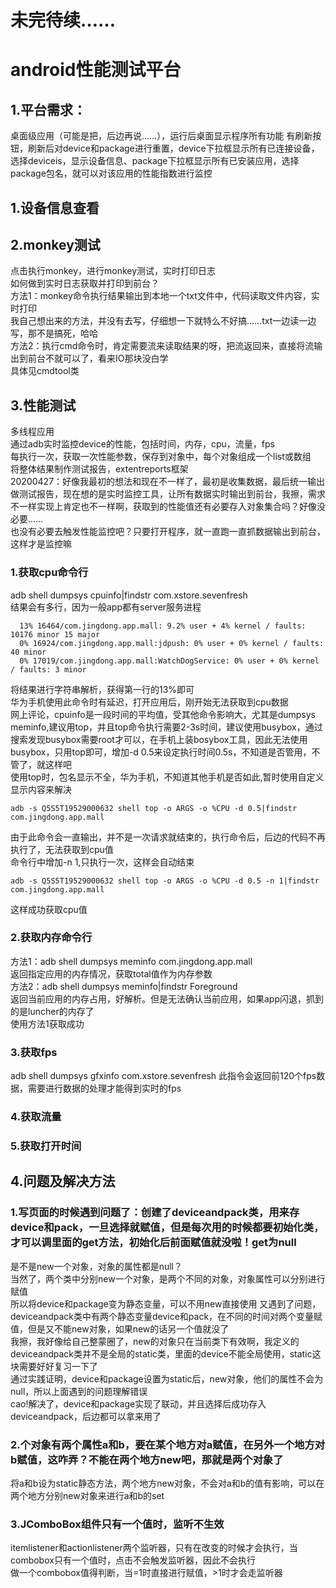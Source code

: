 # 未完待续……
# android性能测试平台
## 1.平台需求：
桌面级应用（可能是把，后边再说……），运行后桌面显示程序所有功能
有刷新按钮，刷新后对device和package进行重置，device下拉框显示所有已连接设备，选择deviceis，显示设备信息、package下拉框显示所有已安装应用，选择package包名，就可以对该应用的性能指数进行监控  
## 1.设备信息查看
## 2.monkey测试
点击执行monkey，进行monkey测试，实时打印日志  
如何做到实时日志获取并打印到前台？  
方法1：monkey命令执行结果输出到本地一个txt文件中，代码读取文件内容，实时打印  
我自己想出来的方法，并没有去写，仔细想一下就特么不好搞……txt一边读一边写，那不是搞死，哈哈  
方法2：执行cmd命令时，肯定需要流来读取结果的呀，把流返回来，直接将流输出到前台不就可以了，看来IO那块没白学  
具体见cmdtool类
## 3.性能测试
多线程应用  
通过adb实时监控device的性能，包括时间，内存，cpu，流量，fps  
每执行一次，获取一次性能参数，保存到对象中，每个对象组成一个list或数组  
将整体结果制作测试报告，extentreports框架  
20200427：好像我最初的想法和现在不一样了，最初是收集数据，最后统一输出做测试报告，现在想的是实时监控工具，让所有数据实时输出到前台，我擦，需求不一样实现上肯定也不一样啊，获取到的性能值还有必要存入对象集合吗？好像没必要……  
也没有必要去触发性能监控吧？只要打开程序，就一直跑一直抓数据输出到前台，这样才是监控嘛
### 1.获取cpu命令行
adb shell dumpsys cpuinfo|findstr com.xstore.sevenfresh  
结果会有多行，因为一般app都有server服务进程  
~~~
  13% 16464/com.jingdong.app.mall: 9.2% user + 4% kernel / faults: 10176 minor 15 major
  0% 16924/com.jingdong.app.mall:jdpush: 0% user + 0% kernel / faults: 40 minor
  0% 17019/com.jingdong.app.mall:WatchDogService: 0% user + 0% kernel / faults: 3 minor
~~~
将结果进行字符串解析，获得第一行的13%即可  
华为手机使用此命令时有延迟，打开应用后，刚开始无法获取到cpu数据  
网上评论，cpuinfo是一段时间的平均值，受其他命令影响大，尤其是dumpsys meminfo,建议用top，并且top命令执行需要2-3s时间，建议使用busybox，通过搜索发现busybox需要root才可以，在手机上装bosybox工具，因此无法使用busybox，只用top即可，增加-d 0.5来设定执行时间0.5s，不知道是否管用，不管了，就这样吧  
使用top时，包名显示不全，华为手机，不知道其他手机是否如此,暂时使用自定义显示内容来解决  
~~~
adb -s Q5S5T19529000632 shell top -o ARGS -o %CPU -d 0.5|findstr com.jingdong.app.mall
~~~
由于此命令会一直输出，并不是一次请求就结束的，执行命令后，后边的代码不再执行了，无法获取到cpu值  
命令行中增加-n 1,只执行一次，这样会自动结束  
~~~
adb -s Q5S5T19529000632 shell top -o ARGS -o %CPU -d 0.5 -n 1|findstr com.jingdong.app.mall
~~~
这样成功获取cpu值
### 2.获取内存命令行
方法1：adb shell dumpsys meminfo com.jingdong.app.mall  
返回指定应用的内存情况，获取total值作为内存参数  
方法2：adb shell dumpsys meminfo|findstr Foreground  
返回当前应用的内存占用，好解析。但是无法确认当前应用，如果app闪退，抓到的是luncher的内存了  
使用方法1获取成功
### 3.获取fps
adb shell dumpsys gfxinfo com.xstore.sevenfresh
此指令会返回前120个fps数据，需要进行数据的处理才能得到实时的fps
### 4.获取流量

### 5.获取打开时间


## 4.问题及解决方法
### 1.写页面的时候遇到问题了：创建了deviceandpack类，用来存device和pack，一旦选择就赋值，但是每次用的时候都要初始化类，才可以调里面的get方法，初始化后前面赋值就没啦！get为null  
是不是new一个对象，对象的属性都是null？  
当然了，两个类中分别new一个对象，是两个不同的对象，对象属性可以分别进行赋值  
所以将device和package变为静态变量，可以不用new直接使用
又遇到了问题，deviceandpack类中有两个静态变量device和pack，在不同的时间对两个变量赋值，但是又不能new对象，如果new的话另一个值就没了  
我擦，我好像给自己整蒙圈了，new的对象只在当前类下有效啊，我定义的deviceandpack类并不是全局的static类，里面的device不能全局使用，static这块需要好好复习一下了  
通过实践证明，device和package设置为static后，new对象，他们的属性不会为null，所以上面遇到的问题理解错误  
cao!解决了，device和package实现了联动，并且选择后成功存入deviceandpack，后边都可以拿来用了
### 2.个对象有两个属性a和b，要在某个地方对a赋值，在另外一个地方对b赋值，这咋弄？不能在两个地方new吧，那就是两个对象了
将a和b设为static静态方法，两个地方new对象，不会对a和b的值有影响，可以在两个地方分别new对象来进行a和b的set  
### 3.JComboBox组件只有一个值时，监听不生效
itemlistener和actionlistener两个监听器，只有在改变的时候才会执行，当combobox只有一个值时，点击不会触发监听器，因此不会执行  
做一个combobox值得判断，当=1时直接进行赋值，>1时才会走监听器